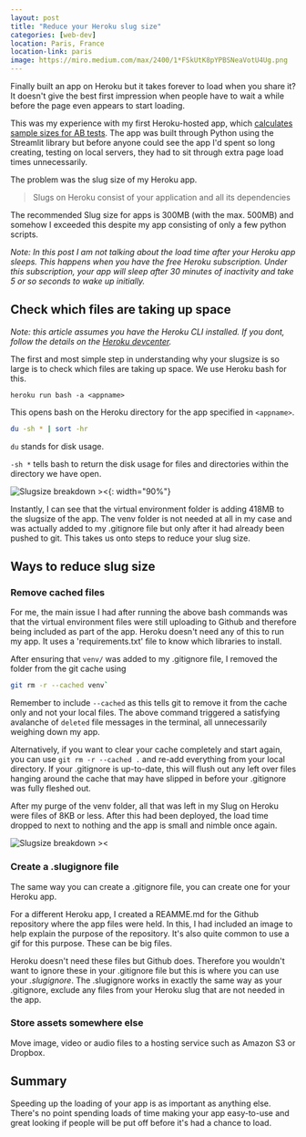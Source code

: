 ```yaml
---
layout: post
title: "Reduce your Heroku slug size"
categories: [web-dev]
location: Paris, France
location-link: paris
image: https://miro.medium.com/max/2400/1*FSkUtK8pYPBSNeaVotU4Ug.png
---
```


Finally built an app on Heroku but it takes forever to load when you share it? It doesn't give the best first impression when people have to wait a while before the page even appears to start loading.

This was my experience with my first Heroku-hosted app, which [calculates sample sizes for AB tests](https://abtestsamplesize.herokuapp.com/). The app was built through Python using the Streamlit library but before anyone could see the app I'd spent so long creating, testing on local servers, they had to sit through extra page load times unnecessarily.

The problem was the slug size of my Heroku app.

<!--description-->

> Slugs on Heroku consist of your application and all its dependencies

The recommended Slug size for apps is 300MB (with the max. 500MB) and somehow I exceeded this despite my app consisting of only a few python scripts.

_Note: In this post I am not talking about the load time after your Heroku app sleeps. This happens when you have the free Heroku subscription. Under this subscription, your app will sleep after 30 minutes of inactivity and take 5 or so seconds to wake up initially._

## Check which files are taking up space

_Note: this article assumes you have the Heroku CLI installed. If you dont, follow the details on the [Heroku devcenter](https://devcenter.heroku.com/articles/heroku-cli)._

The first and most simple step in understanding why your slugsize is so large is to check which files are taking up space. We use Heroku bash for this.

```shell
heroku run bash -a <appname>
```

This opens bash on the Heroku directory for the app specified in `<appname>`.

```bash
du -sh * | sort -hr
```

`du` stands for disk usage.

`-sh *` tells bash to return the disk usage for files and directories within the directory we have open.

![Slugsize breakdown ><]({{site.baseurl}}/assets/img/heroku-slugsize.jpg){: width="90%"}

Instantly, I can see that the virtual environment folder is adding 418MB to the slugsize of the app. The venv folder is not needed at all in my case and was actually added to my .gitignore file but only after it had already been pushed to git. This takes us onto steps to reduce your slug size.

## Ways to reduce slug size

### Remove cached files

For me, the main issue I had after running the above bash commands was that the virtual environment files were still uploading to Github and therefore being included as part of the app. Heroku doesn't need any of this to run my app. It uses a 'requirements.txt' file to know which libraries to install.

After ensuring that `venv/` was added to my .gitignore file, I removed the folder from the git cache using

```bash
git rm -r --cached venv`
```

Remember to include `--cached` as this tells git to remove it from the cache only and not your local files. The above command triggered a satisfying avalanche of `deleted` file messages in the terminal, all unnecessarily weighing down my app.

Alternatively, if you want to clear your cache completely and start again, you can use `git rm -r --cached .` and re-add everything from your local directory. If your .gitignore is up-to-date, this will flush out any left over files hanging around the cache that may have slipped in before your .gitignore was fully fleshed out.

After my purge of the venv folder, all that was left in my Slug on Heroku were files of 8KB or less. After this had been deployed, the load time dropped to next to nothing and the app is small and nimble once again.

![Slugsize breakdown ><]({{site.baseurl}}/assets/img/heroku-slugsize-reduced.jpg)

### Create a .slugignore file

The same way you can create a .gitignore file, you can create one for your Heroku app.

For a different Heroku app, I created a REAMME.md for the Github repository where the app files were held. In this, I had included an image to help explain the purpose of the repository. It's also quite common to use a gif for this purpose. These can be big files.

Heroku doesn't need these files but Github does. Therefore you wouldn't want to ignore these in your .gitignore file but this is where you can use your _.slugignore_. The .slugignore works in exactly the same way as your .gitignore, exclude any files from your Heroku slug that are not needed in the app.

### Store assets somewhere else

Move image, video or audio files to a hosting service such as Amazon S3 or Dropbox.

## Summary

Speeding up the loading of your app is as important as anything else. There's no point spending loads of time making your app easy-to-use and great looking if people will be put off before it's had a chance to load.
